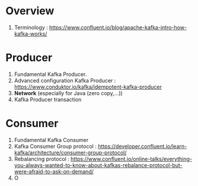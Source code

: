 # Overview
1. Terminology : https://www.confluent.io/blog/apache-kafka-intro-how-kafka-works/

# Producer
1. Fundamental Kafka Producer.
2. Advanced configuration Kafka Producer : https://www.conduktor.io/kafka/idempotent-kafka-producer
3. **Network** (especially for Java (zero copy,...))
4. Kafka Producer transaction

# Consumer
1. Fundamental Kafka Consumer
2. Kafka Consumer Group protocol :  https://developer.confluent.io/learn-kafka/architecture/consumer-group-protocol/
3. Rebalancing protocol : https://www.confluent.io/online-talks/everything-you-always-wanted-to-know-about-kafkas-rebalance-protocol-but-were-afraid-to-ask-on-demand/
4. O
<!--stackedit_data:
eyJoaXN0b3J5IjpbLTYwOTYzOTQ0MywtMTY3MjA5NTIyLDE1ND
E4MzY0NjVdfQ==
-->
